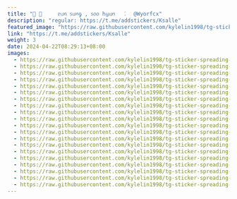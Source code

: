 ```yaml
---
title: "🎲 ⃝    ‌ ‌ᥱᥙꪀ ᥉ᥙꪀᧁ , ᥉᥆᥆ 𝗁︎ყᥙꪀ  ‌ ‌⁚ㅤ @Wyorfcx"
description: "regular: https://t.me/addstickers/Ksalle"
featured_image: "https://raw.githubusercontent.com/kylelin1998/tg-sticker-spreading-worldwide-images/main/img/6da306ee-8cfd-4c9a-b848-a6d5c09b826f.jpg"
link: "https://t.me/addstickers/Ksalle"
weight: 3
date: 2024-04-22T08:29:13+08:00
images:
  - https://raw.githubusercontent.com/kylelin1998/tg-sticker-spreading-worldwide-images/main/img/6da306ee-8cfd-4c9a-b848-a6d5c09b826f.jpg
  - https://raw.githubusercontent.com/kylelin1998/tg-sticker-spreading-worldwide-images/main/img/44dcc62b-f7df-4778-b049-536496bd8443.jpg
  - https://raw.githubusercontent.com/kylelin1998/tg-sticker-spreading-worldwide-images/main/img/1362258f-29b7-4d2f-bcbb-51d77ab5e860.jpg
  - https://raw.githubusercontent.com/kylelin1998/tg-sticker-spreading-worldwide-images/main/img/b1aa3272-7ea8-4a05-86fa-325a10af6c1c.jpg
  - https://raw.githubusercontent.com/kylelin1998/tg-sticker-spreading-worldwide-images/main/img/8e8a6dca-3bdc-4818-81af-8049276c26a7.jpg
  - https://raw.githubusercontent.com/kylelin1998/tg-sticker-spreading-worldwide-images/main/img/26b9a25c-d940-4a21-920a-ffe810940e94.jpg
  - https://raw.githubusercontent.com/kylelin1998/tg-sticker-spreading-worldwide-images/main/img/6b9b81aa-44db-42b6-8b4b-33e1e092a3ae.jpg
  - https://raw.githubusercontent.com/kylelin1998/tg-sticker-spreading-worldwide-images/main/img/92c36d62-fa02-4a70-ba88-cfabd272f333.jpg
  - https://raw.githubusercontent.com/kylelin1998/tg-sticker-spreading-worldwide-images/main/img/cee14fd7-7302-47c8-9312-9897fbe4250f.jpg
  - https://raw.githubusercontent.com/kylelin1998/tg-sticker-spreading-worldwide-images/main/img/d4b5d783-3612-41ff-b321-befb35b20a26.jpg
  - https://raw.githubusercontent.com/kylelin1998/tg-sticker-spreading-worldwide-images/main/img/7f252e65-a034-4422-bf21-79d6a1466451.jpg
  - https://raw.githubusercontent.com/kylelin1998/tg-sticker-spreading-worldwide-images/main/img/e9553b26-6bbf-47d7-89c5-ad9983aa8180.jpg
  - https://raw.githubusercontent.com/kylelin1998/tg-sticker-spreading-worldwide-images/main/img/ce5aa68b-8e4e-45a2-8376-d2a5dd62ae85.jpg
  - https://raw.githubusercontent.com/kylelin1998/tg-sticker-spreading-worldwide-images/main/img/6403e765-9a71-44d7-8b57-34ac66649f69.jpg
  - https://raw.githubusercontent.com/kylelin1998/tg-sticker-spreading-worldwide-images/main/img/e097541d-493b-421a-aa37-ec05077dfb3f.jpg
  - https://raw.githubusercontent.com/kylelin1998/tg-sticker-spreading-worldwide-images/main/img/26fc7943-2645-47c7-b58b-c9201a1bfb1e.jpg
  - https://raw.githubusercontent.com/kylelin1998/tg-sticker-spreading-worldwide-images/main/img/11c79148-83a2-4ac2-8e1b-6ae21e1f0622.jpg
  - https://raw.githubusercontent.com/kylelin1998/tg-sticker-spreading-worldwide-images/main/img/5f0ef0fc-a5d6-4cce-882d-0a86d33fb2b1.jpg
  - https://raw.githubusercontent.com/kylelin1998/tg-sticker-spreading-worldwide-images/main/img/9829c1c5-b60a-4fd8-b1d3-917c39197c29.jpg
  - https://raw.githubusercontent.com/kylelin1998/tg-sticker-spreading-worldwide-images/main/img/7fd660aa-2ae9-45c4-8777-b80138b17ca3.jpg
---
```

